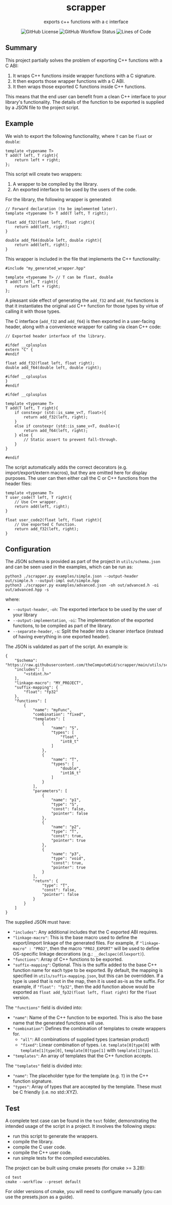 <div align="center">
	<h1><strong>scrapper</strong></h1>
	<p>exports c++ functions with a c interface</p>
    <img alt="GitHub License" src="https://img.shields.io/github/license/thecomputekid/scrapper?style=for-the-badge&color=blue">
    <img alt="GitHub Workflow Status" src="https://img.shields.io/github/actions/workflow/status/theComputeKid/scrapper/test.yml?style=for-the-badge">
	<img alt="Lines of Code" src="https://tokei.rs/b1/github/thecomputekid/scrapper?category=code&style=for-the-badge">
</div>

## Summary

This project partially solves the problem of exporting C++ functions with a C ABI:

1. It wraps C++ functions inside wrapper functions with a C signature.
2. It then exports those wrapper functions with a C ABI.
3. It then wraps those exported C functions inside C++ functions.

This means that the end user can benefit from a clean C++ interface to your library's functionality. The details of the function to be exported is supplied by a JSON file to the project script.

## Example
We wish to export the following functionality, where `T` can be `float` or `double`:
```
template <typename T>
T add(T left, T right){
    return left + right;
};
```

This script will create two wrappers:
1. A wrapper to be compiled by the library.
2. An exported interface to be used by the users of the code.

For the library, the following wrapper is generated:

```
// Forward declaration (to be implemented later).
template <typename T> T add(T left, T right);

float add_f32(float left, float right){
	return add(left, right);
}

double add_f64(double left, double right){
	return add(left, right);
}
```

This wrapper is included in the file that implements the C++ functionality:

```
#include "my_generated_wrapper.hpp"

template <typename T> // T can be float, double
T add(T left, T right){
    return left + right;
};
```

A pleasant side effect of generating the `add_f32` and `add_f64` functions is that it instantiates the original `add` C++ function for those types by virtue of calling it with those types.

The C interface (`add_f32` and `add_f64`) is then exported in a user-facing header, along with a convenience wrapper for calling via clean C++ code:

```
// Exported header interface of the library.

#ifdef __cplusplus
extern "C" {
#endif

float add_f32(float left, float right);
double add_f64(double left, double right);

#ifdef __cplusplus
}
#endif

#ifdef __cplusplus

template <typename T>
T add(T left, T right){
	if constexpr (std::is_same_v<T, float>){
		return add_f32(left, right);
	}
	else if constexpr (std::is_same_v<T, double>){
		return add_f64(left, right);
	} else {
        // Static assert to prevent fall-through.
    }
}

#endif
```

The script automatically adds the correct decorators (e.g. import/export/extern macros), but they are omitted here for display purposes. The user can then either call the C or C++ functions from the header files:

```
template <typename T>
T user_code(T left, T right){
	// Use C++ wrapper.
	return add(left, right);
}

float user_code2(float left, float right){
	// Use exported C function.
	return add_f32(left, right);
}
```

## Configuration

The JSON schema is provided as part of the project in `utils/schema.json` and can be seen used in the examples, which can be run as:

```
python3 ./scrapper.py examples/simple.json --output-header out/simple.h --output-impl out/simple.hpp
python3 ./scrapper.py examples/advanced.json -oh out/advanced.h -oi out/advanced.hpp -s
```

where:
- `--output-header`, `-oh`: The exported interface to be used by the user of your library
- `--output-implementation`, `-oi`: The implementation of the exported functions, to be compiled as part of the library.
- `--separate-header`, `-s`: Split the header into a cleaner interface (instead of having everything in one exported header).

The JSON is validated as part of the script. An example is:
```
{
    "$schema": "https://raw.githubusercontent.com/theComputeKid/scrapper/main/utils/schema.json",
    "includes": [
        "<stdint.h>"
    ],
    "linkage-macro": "MY_PROJECT",
    "suffix-mapping": {
        "float": "fp32"
    },
    "functions": [
        {
            "name": "myFunc",
            "combination": "fixed",
            "templates": [
                {
                    "name": "S",
                    "types": [
                        "float",
                        "int8_t"
                    ]
                },
                {
                    "name": "T",
                    "types": [
                        "double",
                        "int16_t"
                    ]
                }
            ],
            "parameters": [
                {
                    "name": "p1",
                    "type": "S",
                    "const": false,
                    "pointer": false
                },
                {
                    "name": "p2",
                    "type": "T",
                    "const": true,
                    "pointer": true
                },
                {
                    "name": "p3",
                    "type": "void",
                    "const": true,
                    "pointer": true
                }
            ],
            "return": {
                "type": "T",
                "const": false,
                "pointer": false
            }
        }
    ]
}

```

The supplied JSON must have:
- `"includes"`: Any additional includes that the C exported ABI requires.
- `"linkage-macro"`: This is the base macro used to define the export/import linkage of the generated files. For example, if `"linkage-macro" : "PROJ"`, then the macro `"PROJ_EXPORT"` will be used to define OS-specific linkage decorations (e.g.: `__declspec(dllexport)`).
- `"functions"`: Array of C++ functions to be exported.
- `"suffix-mapping"`: Optional. This is the suffix added to the base C++ function name for each type to be exported. By default, the mapping is specified in `utils/suffix-mapping.json`, but this can be overridden. If a type is used that is not in the map, then it is used as-is as the suffix. For example, if `"float": "fp32"`, then the add function above would be exported as `float add_fp32(float left, float right)` for the `float` version.

The `"functions"` field is divided into:
- `"name"`: Name of the C++ function to be exported. This is also the base name that the generated functions will use.
- `"combination"`: Defines the combination of templates to create wrappers for.
  - `"all"`: All combinations of supplied types (cartesian product)
  - `"fixed"`: Linear combination of types. i.e. `template[0]type[0]` with `template[1]type[0]`, `template[0]type[1]` with `template[1]type[1]`.
- `"templates"`: An array of templates that the C++ function accepts.

The `"templates"` field is divided into:
- `"name"`: The placeholder type for the template (e.g. `T`) in the C++ function signature.
- `"types"`: Array of types that are accepted by the template. These must be C friendly (i.e. no std::XYZ).



## Test
A complete test case can be found in the `test` folder, demonstrating the intended usage of the script in a project. It involves the following steps:
- run this script to generate the wrappers.
- compile the library.
- compile the C user code.
- compile the C++ user code.
- run simple tests for the compiled executables.

The project can be built using cmake presets (for cmake >= 3.28):
```
cd test
cmake --workflow --preset default
```
For older versions of cmake, you will need to configure manually (you can use the presets.json as a guide).
